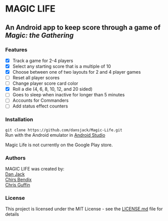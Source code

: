 # MAGIC LIFE
## An Android app to keep score through a game of _Magic: the Gathering_
### Features
* [x] Track a game for 2-4 players
* [x] Select any starting score that is a multiple of 10
* [x] Choose between one of two layouts for 2 and 4 player games
* [ ] Reset all player scores
* [ ] Change player score card color
* [x] Roll a die (4, 6, 8, 10, 12, and 20 sided)
* [ ] Goes to sleep when inactive for longer than 5 minutes
* [ ] Accounts for Commanders
* [ ] Add status effect counters 

### Installation
```git clone https://github.com/dansjack/Magic-Life.git```  
Run with the Android emulator in [Android Studio](https://developer.android.com/studio)

Magic Life is not currently on the Google Play store.

### Authors
MAGIC LIFE was created by:  
[Dan Jack](https://github.com/dansjack)  
[Chirs Bendix](https://github.com/neonsigh)  
[Chris Guffin](https://github.com/Chris-Guffin)


### License
This project is licensed under the MIT License - see the [LICENSE.md](https://github.com/dansjack/MTGLifeTracker/blob/master/LICENSE) file for details
